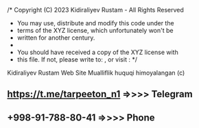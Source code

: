 /* Copyright (C) 2023 Kidiraliyev Rustam - All Rights Reserved
 * You may use, distribute and modify this code under the
 * terms of the XYZ license, which unfortunately won't be
 * written for another century.
 *
 * You should have received a copy of the XYZ license with
 * this file. If not, please write to: , or visit :
 */



Kidiraliyev Rustam Web Site Mualliflik huquqi himoyalangan (c)

##  https://t.me/tarpeeton_n1    =>>>> Telegram 
##  +998-91-788-80-41            =>>>> Phone 